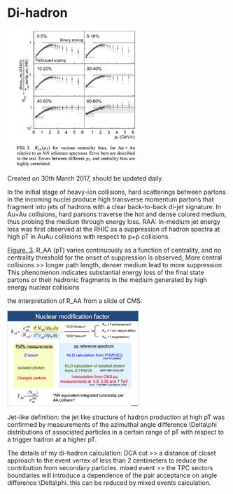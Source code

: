 # Di-hadron
<img src="1.png" width="300">


Created on 30th March 2017, should be updated daily.

In the initial stage of heavy-ion collisions, hard scatterings between partons in the incoming nuclei produce high transverse momentum partons that fragment into jets of hadrons with a clear back-to-back di-jet signature.
In Au+Au collisions, hard parsons traverse the hot and dense colored medium, thus probing the medium through energy loss.
RAA:
In-medium jet energy loss was first observed at the RHIC as a suppression of hadron spectra at high pT in AuAu collisions with respect to p+p collisions. 

[Figure. 3](https://journals.aps.org/prl/abstract/10.1103/PhysRevLett.89.202301).  R_AA (pT) varies continuously as a function of centrality, and no centrality threshold for the onset of suppression is observed, More central collisions >> longer path length, denser medium lead to more suppression
This phenomenon indicates substantial energy loss of the final state partons or their hadronic fragments in the medium generated by high energy nuclear collisions

the interpretation of R_AA from a slide of CMS:

<img src="CMSRAA.png" width="300">

Jet-like definition:
the jet like structure of hadron production at high pT was confirmed by measurements of the azimuthal angle difference \Delta\phi distributions of associated particles in a certain range of pT with respect to a trigger hadron at a higher pT.


The details of my di-hadron calculation:
DCA cut >> a distance of closet approach to the event vertex of less than 2 centimeters  to reduce the contribution from secondary particles.
mixed event >> the TPC sectors boundaries will introduce a dependence of the pair acceptance on angle difference \Delta\phi. this can be reduced by mixed events calculation.








